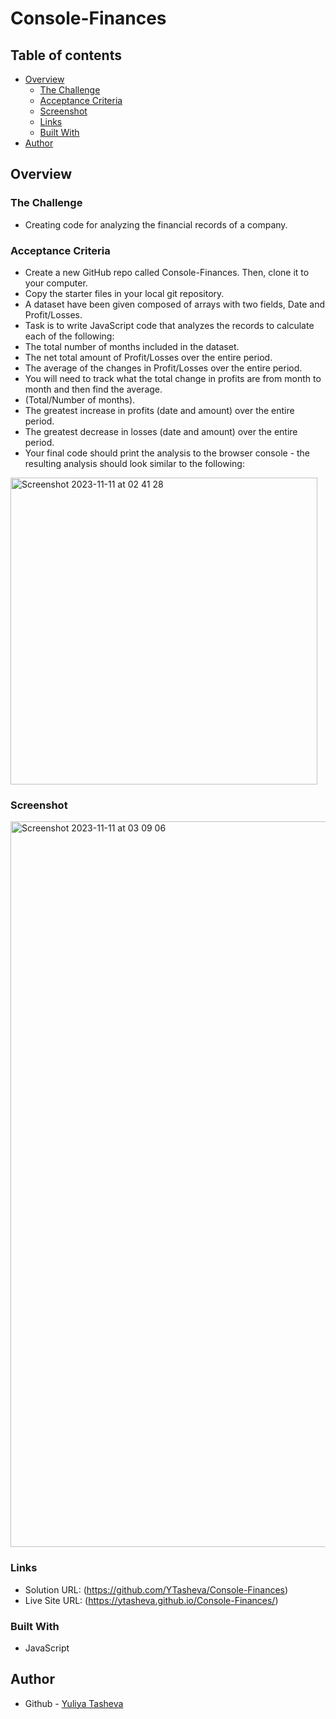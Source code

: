 # Console-Finances

## Table of contents

- [Overview](#overview)
  - [The Challenge](#the-challenge)
  - [Acceptance Criteria](#acceptance-criteria)
  - [Screenshot](#screenshot)
  - [Links](#links)
  - [Built With](#built-with)
- [Author](#author)

## Overview

### The Challenge

-  Creating code for analyzing the financial records of a company.

### Acceptance Criteria

- Create a new GitHub repo called Console-Finances. Then, clone it to your computer.
- Copy the starter files in your local git repository.
- A dataset have been given composed of arrays with two fields, Date and Profit/Losses.
- Task is to write JavaScript code that analyzes the records to calculate each of the following:
- The total number of months included in the dataset.
- The net total amount of Profit/Losses over the entire period.
- The average of the changes in Profit/Losses over the entire period.
- You will need to track what the total change in profits are from month to month and then find the average.
- (Total/Number of months).
- The greatest increase in profits (date and amount) over the entire period.
- The greatest decrease in losses (date and amount) over the entire period.
- Your final code should print the analysis to the browser console - the resulting analysis should look similar to the following:

<img width="491" alt="Screenshot 2023-11-11 at 02 41 28" src="https://github.com/YTasheva/Console-Finances/assets/148258557/c081aa58-4b11-4093-9922-18132c573e92">  

### Screenshot

<img width="1161" alt="Screenshot 2023-11-11 at 03 09 06" src="https://github.com/YTasheva/Bootstrap-Portfolio/assets/148258557/c4f66796-4008-493c-9896-bd9b8e6284b2">

### Links
- Solution URL: (https://github.com/YTasheva/Console-Finances)
- Live Site URL: (https://ytasheva.github.io/Console-Finances/)
  
### Built With

- JavaScript

## Author

- Github - [Yuliya Tasheva](https://github.com/YTasheva)
